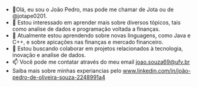 - 👋Olá, eu sou o João Pedro, mas pode me chamar de Jota ou de @jotape0201.
- 👀 Estou interessado em aprender mais sobre diversos tópicos, tais como analise de dados e programação voltada a finanças.
- 🌱 Atualmente estou aprendendo sobre novas linguagens, como Java e C++, e sobre apicações nas finanças e mercado financeiro.
- 💞️ Estou buscando colaborar em projetos relacionados à tecnologia, inovação e analise de dados.
- 📫 Você pode me contatar através do meu email joao.souza69@ufv.br
- Saiba mais sobre minhas experiancias pelo www.linkedin.com/in/joão-pedro-de-oliveira-souza-2248991a4

<!---
jotape0201/jotape0201 is a ✨ special ✨ repository because its `README.md` (this file) appears on your GitHub profile.
You can click the Preview link to take a look at your changes.
--->
